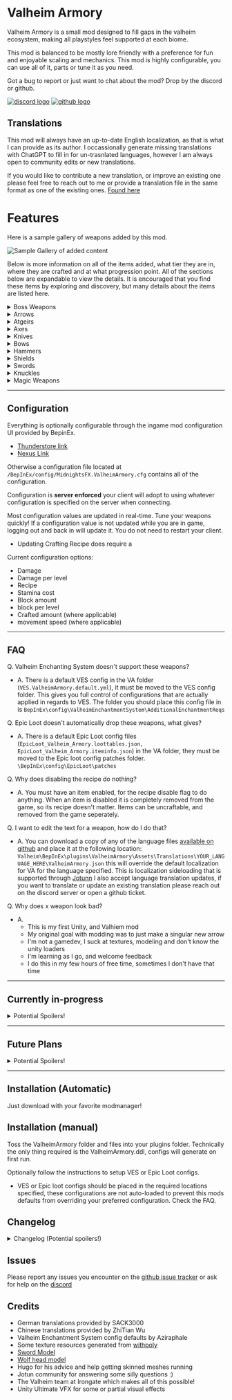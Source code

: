 # Valheim Armory
Valheim Armory is a small mod designed to fill gaps in the valheim ecosystem, making all playstyles feel supported at each biome.


This mod is balanced to be mostly lore friendly with a preference for fun and enjoyable scaling and mechanics.
This mod is highly configurable, you can use all of it, parts or tune it as you need.

Got a bug to report or just want to chat about the mod? Drop by the discord or github.

[![discord logo](https://i.imgur.com/uE6umQE.png)](https://discord.gg/Dmr9PQTy9m) [![github logo](https://i.imgur.com/lvbP5OF.png)](https://github.com/MidnightsFX/Valheim_Armory)


## Translations
This mod will always have an up-to-date English localization, as that is what I can provide as its author.
I occassionally generate missing translations with ChatGPT to fill in for un-trasnlated languages, however I am always open to community edits or new translations.

If you would like to contribute a new translation, or improve an existing one please feel free to reach out to me or provide a translation file in the same format as one of the existing ones.
[Found here](https://github.com/MidnightsFX/Valheim_Armory/tree/master/ValheimArmory/localizations)


# Features

Here is a sample gallery of weapons added by this mod.

![Sample Gallery of added content](https://i.imgur.com/bl5tTcl.png)


Below is more information on all of the items added, what tier they are in, where they are crafted and at what progression point. All of the sections below are expandable to view the details. 
It is encouraged that you find these items by exploring and discovery, but many details about the items are listed here.

<details>
  <summary>Boss Weapons</summary>
  
  ## Eikthyrs

    Eikthyrs weapons are split into two groups, one requiring the workbench and the other the forge. Meaning that some of these weapons will require metals from the black forest.

  | Name | Crafted At | Stage | prefab | Icon |
  | ----------- | ----------- | ----------- | ----------- | ----------- |
  | Antler Bow | Workbench | Post-Meadows | `VAAntler_Bow` | ![Antler Bow Icon](https://i.imgur.com/YYavFT6.png) |
  | Antler Dagger | Workbench | Post-Meadows | `VAAntler_dagger` | ![Antler Dagger Icon](https://i.imgur.com/TImtKNo.png) |
  | Antler Sword | Workbench | Post-Meadows | `VAAntler_Sword` | ![Antler Sword Icon](https://i.imgur.com/uw1ZNgz.png) |
  | Antler Atgeir | Workbench | Post-Meadows | `VAatgeir_antler` | ![Antler Atgier Icon](https://i.imgur.com/URdXvZc.png) |
  | Antler Greataxe | Workbench | Post-Meadows | `VAAntler_greataxe` | ![Antler Greataxe Icon](https://i.imgur.com/jIAHbCD.png) |

  ## Elder
  | Name | Crafted At | Stage | prefab | Icon |
  | ----------- | ----------- | ----------- | ----------- | ----------- |
  | Vine hammer | Forge | Post-Blackforest | `VAElderHammer` | ![Elder Sledgehammer icon](https://i.imgur.com/IvJzuX3.png) |
  | Vine shield | Forge | Post-Blackforest | `VAElderRoundShield` | ![Elders roundshield icon](https://i.imgur.com/2eNj45X.png) |
  | Vine crossbow | Forge | Post-Blackforest | `VACrossbowElder` | ![Elders crossbow Icon](https://i.imgur.com/fDaATMs.png) |
  | Vine sword | Forge | Post-Blackforest | `VAVine_Sword` | ![Elders Sword Icon](https://i.imgur.com/621VD59.png) |
  | Vine mace | Forge | Post-Blackforest | `VAElder_mace` | ![Elders Mace Icon](https://i.imgur.com/SfYdLP7.png) |

  ## Bonemass
  | Name | Crafted At | Stage | prefab | Icon |
  | ----------- | ----------- | ----------- | ----------- | ----------- |
  | Skull hammer | Forge | Post-Swamp | `VABonemassWarhammer` | ![Bonemass Warhammer icon](https://i.imgur.com/sg9yGYu.png) |
  | Bone blade | Forge | Post-Swamp | `VABonemassGreatsword` | ![bonemass greatsword icon](https://i.imgur.com/OWfG9nK.png) |
  | Poisoned bone dagger | Forge | Post-Swamp | `VABonemassDagger` | ![Bonemasses dagger icon](https://i.imgur.com/o9qxcEG.png) |

  ## Moder
  | Name | Crafted At | Stage | prefab | Icon |
  | ----------- | ----------- | ----------- | ----------- | ----------- |
  | Dragonfrost sword | Forge | Post-Mountain | `VASwordModer` | ![Ice sword Icon](https://i.imgur.com/iXVICFY.png) |
  | Dragonfrost spear | Forge | Post-Mountain | `VASpearModer` | ![Ice Spear Icon](https://i.imgur.com/X4CuFZs.png) |
  | Dragonfrost crossbow | Forge | Post-Mountain | `VACrossbowModer` | ![Mechanical Crossbow Icon](https://i.imgur.com/KMNzFgZ.png) |
  | Dragonfrost shield | Forge | Post-Mountain | `VAModer_shield` | ![Moder shield](https://i.postimg.cc/9FK6FVN6/modershiled-v2.png) |
  | Dragonfrost dagger | Forge | Post-Mountain | `VAdagger_moder` | ![Moder dagger](https://i.imgur.com/9EdsSsE.png) |

  ## Yagluth
  | Name | Crafted At | Stage | prefab | Icon |
  | ----------- | ----------- | ----------- | ----------- | ----------- |
  | Goblin king atgeir | Forge | Post-Plains | `VAYagluthAtgeir` | ![darkmetal atgeir](https://i.imgur.com/LXLNlF0.png) |
  | Goblin king greatsword | Forge | Post-Plains | `VAYagluth_greatsword` | ![darkmetal greatsword](https://i.imgur.com/diyEKHx.png) |
  | Goblin king knuckles | Forge | Post-Plains | `VAFist_Yagluth` | ![darkmetal knuckles](https://i.imgur.com/yGTlNh1.png) |

  ## Queen
  | Name | Crafted At | Stage | prefab | Icon |
  | ----------- | ----------- | ----------- | ----------- | ----------- |
  | Carapace sword | Blackforge | Post-Mistlands | `VASwordQueen` | ![carapace sword](https://i.imgur.com/hXZKfvN.png) |
  | Carapace dagger | Blackforge | Post-Mistlands | `VAdagger_queen` | ![carapace dagger](https://i.imgur.com/zbJagxI.png) |
  | Pincer greatsword | Blackforge | Post-Mistlands | `VAQueen_greatsword` | ![pincer greatsword](https://i.imgur.com/cR358cp.png) |
  | Pincer greatbow | Blackforge | Post-Mistlands | `VAQueen_bow` | ![pincer greatbow](https://i.imgur.com/CUFQTOp.png) |

</details>

<details>
  <summary>Arrows</summary>

  | Name | Crafted At | Stage | prefab | Icon |
  | ----------- | ----------- | ----------- | ----------- | ----------- |
  | Bone arrow | Workbench | Meadows | `VAArrowBone` | ![bone arrow icon](https://imgur.com/KUYj0Zp.png) |
  | Chitin arrow | Workbench | Ocean | `VAchitinarrow` | ![chitin arrow icon](https://imgur.com/LKNQnEt.png) |
  | Ancient Wood arrow | Workbench | Swamp | `VAarrowancient` | ![ancient wood arrow icon](https://imgur.com/d28tCPw.png) |
  | Surtling Fire arrow | Forge | Workbench | `VAarrow_surtling_fire` | ![surtling fire arrow icon](https://i.imgur.com/K5Erlwt.png) |
  | Blackmetal arrow | Forge | Plains | `VAArrowGreenMetal` | ![blackmetal arrow icon](https://imgur.com/yiJKz6s.png) | 
  | Wood Bolt | Workbench | Blackforest | `VABoltWood` | ![wood crossbow bolt](https://imgur.com/UTbO8aG.png) |
  | Bronze Bolt | Forge | Blackforest | `VAbolt_bronze` | ![bronze bolt](https://i.imgur.com/cUJTlB3.png) |
  | Iron Poison Bolt | Forge | Swamp | `VAbolt_poison` | ![iron poison bolt](https://i.imgur.com/mVLDfm8.png) |
  | Frost Bolt | Forge | Mountain | `VAbolt_frost` | ![Silver Frost bolt](https://i.imgur.com/0FGHrBB.png) |
  | Obsidian Bolt | Workbench | Mountain | `VASurtlingBolt` | ![blackmetal surtling bolt](https://i.imgur.com/luqYGzO.png) |
  | Blackmetal Surtling Bolt | Forge | Plains | `VASurtlingBolt` | ![blackmetal surtling bolt](https://i.imgur.com/iZ5fOrF.png) |

</details>

<details>
  <summary>Atgeirs</summary>

  Added Atgiers help fill in missing tiers.

  | Name | Crafted At | Stage | prefab | Icon |
  | ----------- | ----------- | ----------- | ----------- | ----------- |
  | Flint Atgeir | Workbench | Meadows | `VAAtgeir_Flint` | ![flint atgeir icon](https://i.imgur.com/ASQRVLD.png) |
  | Royal Abyssal Atgeir | Forge | Mountain | `VAAtgeirchitin` | ![royal abyssal atgeir icon](https://i.imgur.com/FCO85Nq.png) |
  | Silver Atgeir | Forge | Mountain | `VASilverAtgeir` | ![silver atgeir icon](https://i.imgur.com/WLB6PWp.png) |
  | Eird Atgeir | Blackforge | Ashlands | `VAMeteorAtgeir` | ![meteor dagger icon](https://i.postimg.cc/vBF9G22h/meteor-atgeir.png) |
</details>


<details>
  <summary>Axes</summary>

  ### Greataxes (2H Axes)

  | Name | Crafted At | Stage | prefab | Icon |
  | ----------- | ----------- | ----------- | ----------- | ----------- |
  | Flint Greataxe | Workbench | Meadows | `VAFlint_greataxe` | ![flint greataxe icon](https://i.imgur.com/dPbaKtX.png) |
  | Bronze Lumber Axe | Forge | Blackforest | `VAbronze_battleaxe` | ![bronze greataxe icon](https://i.imgur.com/1an32hc.png) |
  | Blackmetal Greataxe | Forge | Mistlands | `VAblackmetal_battleaxe` | ![blackmetal greataxe icon](https://i.imgur.com/2H94zhh.png) |

</details>

<details>
  <summary>Knives</summary>
  
  ### Added Daggers

  | Name | Crafted At | Stage | prefab | Icon |
  | ----------- | ----------- | ----------- | ----------- | ----------- |
  | Bronze Dagger | Forge | Blackforest | `VAdagger_bronze` | ![bronze dagger icon](https://i.imgur.com/AyWevGx.png) |
  | Iron Dagger | Forge | Swamp | `VAdagger_iron` | ![iron dagger icon](https://i.imgur.com/9MBSw5X.png) |
  | Silver Dagger | Forge | Mountain | `VAdagger_silver` | ![silver dagger icon](https://i.imgur.com/SL2G0Vn.png) |
  | Eird Dagger | Blackforge | Ashlands | `VAdagger_meteor` | ![meteor dagger icon](https://i.postimg.cc/bw5kBwQK/meteor-dagger.png) |

  ---

  ### Added 2H Daggers

  | Name | Crafted At | Stage | prefab | Icon |
  | ----------- | ----------- | ----------- | ----------- | ----------- |
  | Flint Daggers | Workbench | Meadows | `VADagger_Flint_2h` | ![flint daggers icon](https://i.imgur.com/vdkexcd.png) |
  | Rascal Daggers | Forge | Blackforest | `VAdagger_bronze_2h` | ![rascal daggers icon](https://i.imgur.com/88MEras.png) |
  | Rogue Daggers | Forge | Swamp | `VAdagger_iron_2h` | ![rogue daggers icon](https://i.imgur.com/1kyTYjP.png) |
  | Blackguard Runic Daggers | Forge | Mountain | `VAdagger_silver_2h` | ![blackguard runic daggers icon](https://i.imgur.com/8HwWqah.png) |

</details>

<details>
  <summary>Bows</summary>
  
  ### Added Crossbows

  | Name | Crafted At | Stage | prefab | Icon |
  | ----------- | ----------- | ----------- | ----------- | ----------- |
  | Bronze Crossbow | Forge | Blackforest | `VACrossbowBronze` | ![bronze crossbow icon](https://i.imgur.com/GkWbooT.png) |
  | Bronze Arbalist | Forge | Plains | `VAArbalistBronze` | ![bronze arbalist icon](https://i.imgur.com/iuk67H0.png) |

</details>

<details>
  <summary>Hammers</summary>
  
  ### Added Warhammers

  | Name | Crafted At | Stage | prefab | Icon |
  | ----------- | ----------- | ----------- | ----------- | ----------- |
  | Silver sledge | Forge | Mountain | `VASilverSledge` | ![silver sledge icon](https://i.postimg.cc/RVCP5H7M/silver-sledge.png) |
  | Skyshatter | Forge | Plains | `VAblackmetal_sledge` | ![blackmetal sledge icon](https://i.imgur.com/ChVYaYS.png) |

</details>

<details>
  <summary>Shields</summary>
  
  ### Added Shields

  | Name | Crafted At | Stage | prefab | Icon |
  | ----------- | ----------- | ----------- | ----------- | ----------- |
  | Serpent Scale Buckler | Forge | Swamp | `VAserpent_buckler` | ![serpent scale buckler icon](https://i.imgur.com/jtB6efS.png) |
  | Silver tower shield | Forge | Mountain | `VAsilver_tower` | ![silver wolf tower shield icon](https://i.postimg.cc/L6yxH8Dj/silver-tower-shield.png) |

</details>

<details>
  <summary>Swords</summary>
  
  ### Added Greatswords

  | Name | Crafted At | Stage | prefab | Icon |
  | ----------- | ----------- | ----------- | ----------- | ----------- |
  | Flint Greatsword | Workbench | Meadows | `VAFlint_greatsword` | ![flint greatsword icon](https://i.imgur.com/IWwo2x0.png) |
  | Bronze Greatsword | Forge | Blackforest | `VAbronze_greatsword` | ![bronze greatsword icon](https://i.imgur.com/cjSbYI5.png) |
  | Iron Greatsword | Forge | Swamp | `VAiron_greatsword` | ![iron greatsword icon](https://i.imgur.com/UmjdC0K.png) |
  | Silver Greatsword | Forge | Mountain | `VAsilver_greatsword` | ![silver greatsword icon](https://i.imgur.com/qBOtNRn.png) |


  ---
  
  ### Added Swords

  | Name | Crafted At | Stage | prefab | Icon |
  | ----------- | ----------- | ----------- | ----------- | ----------- |
  | Flint Sword | Workbench | Meadows | `VAFlint_Sword` | ![flint sword icon](https://i.imgur.com/8PEvo8I.png) |
  | Chitin Sword | Workbench | Blackforest | `VASwordChitin` | ![chitin sword icon](https://i.imgur.com/HtNvGaA.png) |

</details>

<details>
  <summary>Knuckles</summary>
  
  ### Added Hand weapons

  | Name | Crafted At | Stage | prefab | Icon |
  | ----------- | ----------- | ----------- | ----------- | ----------- |
  | Flint knuckles | Workbench | Meadows | `VAFist_Flint` | ![flint knuckles](https://i.imgur.com/IhPPv7q.png) |
  | Bronze knuckles | Forge | BlackForest | `VAFist_Bronze` | ![bronze knuckles](https://i.imgur.com/PEYLGow.png) |
  | Iron knuckles | Forge | Swamp | `VAFist_Iron` | ![iron knuckles](https://i.imgur.com/Y1TkBxk.png) |

</details>

<details>
  <summary>Magic Weapons</summary>

  
  ### Added Magic weapons

  | Name | Crafted At | Stage | prefab | Icon |
  | ----------- | ----------- | ----------- | ----------- | ----------- |
  | Druidic staff of spirit | Workbench | Swamp | `VAStaff_Druid_Spirit` | ![druidic spirit staff](https://i.imgur.com/4WrNu8i.png) |
  | Druidic staff of poison | Workbench | Swamp | `VAStaff_Druid_Poison` | ![druidic poison staff](https://i.imgur.com/PXi8ztI.png) |
  | Druidic staff of fire | Workbench | Swamp | `VAStaff_Druid_Fire` | ![fire druidic staff](https://i.imgur.com/Xq7o8MW.png) |
  | Druidic staff of ice | Workbench | Mountains | `VAStaff_Druid_Ice` | ![druidic ice staff](https://i.imgur.com/AFtAeV7.png) |
  | Staff of Spirit | Magetable | Mistlands | `VAStaff_Spirit` | ![Staff of spirit](https://i.imgur.com/BuIbWQN.png) |
  | Staff of Poison | Magetable | Mistlands | `VAStaff_Poison` | ![fire druidic staff](https://i.imgur.com/UKn5TJC.png) |

  ### Added Blood Magic weapons

  | Name | Crafted At | Stage | prefab | Icon |
  | ----------- | ----------- | ----------- | ----------- | ----------- |
  | Blood bone battlepick | forge | BlackForest | `VABlood_Bones_pickaxe` | ![blood bone battlepick](https://i.imgur.com/W18gjEx.png) |
  | Blood bone bow | forge | Mountains | `VABlood_bone_bow` | ![blood bone bow](https://i.imgur.com/nBN4Jac.png) |

</details>

---

## Configuration

Everything is optionally configurable through the ingame mod configuration UI provided by BepinEx.
  * [Thunderstore link](https://valheim.thunderstore.io/package/TJzilla/BepInEx_ConfigurationManager/)
  * [Nexus Link](https://www.nexusmods.com/valheim/mods/740)

Otherwise a configuration file located at `/BepInEx/config/MidnightsFX.ValheimArmory.cfg` contains all of the configuration.

Configuration is **server enforced** your client will adopt to using whatever configuration is specified on the server when connecting.

Most configuration values are updated in real-time. Tune your weapons quickly! If a configuration value is not updated while you are in game, logging out and back in will update it. You do not need to restart your client.

- Updating Crafting Recipe does require a 

Current configuration options:
* Damage
* Damage per level
* Recipe
* Stamina cost
* Block amount
* block per level
* Crafted amount (where applicable)
* movement speed (where applicable)

---

## FAQ

Q. Valheim Enchanting System doesn't support these weapons?
- A. There is a default VES config in the VA folder (`VES.ValheimArmory.default.yml`), it must be moved to the VES config folder. This gives you full control of configurations that are actually applied in regards to VES.
     The folder you should place this config file in is `BepInEx\config\ValheimEnchantmentSystem\AdditionalEnchantmentReqs`

Q. Epic Loot doesn't automatically drop these weapons, what gives?
- A. There is a default Epic Loot config files (`EpicLoot_Valheim_Armory.loottables.json, EpicLoot_Valheim_Armory.iteminfo.json`) in the VA folder, they must be moved to the Epic loot config patches folder. `\BepInEx\config\EpicLoot\patches`

Q. Why does disabling the recipe do nothing?
- A. You must have an item enabled, for the recipe disable flag to do anything. When an item is disabled it is completely removed from the game, so its recipe doesn't matter. Items can be uncraftable, and removed from the game seperately.

Q. I want to edit the text for a weapon, how do I do that?
- A. You can download a copy of any of the language files [available on github](https://github.com/MidnightsFX/Valheim_Armory/tree/master/ValheimArmory/localizations) and place it at the following location: `Valheim\BepInEx\plugins\ValheimArmory\Assets\Translations\YOUR_LANGUAGE_HERE\ValheimArmory.json` this will override
     the default localization for VA for the language specified. This is localization sideloading that is supported through [Jotunn](https://valheim-modding.github.io/Jotunn/tutorials/localization.html#side-loading-localizations)
     I also accept language translation updates, if you want to translate or update an existing translation please reach out on the discord server or open a github ticket.

Q. Why does x weapon look bad?
- A.
    - This is my first Unity, and Valhiem mod
    - My original goal with modding was to just make a singular new arrow
    - I'm not a gamedev, I suck at textures, modeling and don't know the unity loaders
    - I'm learning as I go, and welcome feedback
    - I do this in my few hours of free time, sometimes I don't have that time
---

## Currently in-progress
<details>
  <summary>Potential Spoilers!</summary>
  
  * Designing Boss Weapons for the mistlands

  Boss Weapon Release roadmap
  * Additional weapon types for all existing bosses

  The Boss weapon roadmap will take a number of updates. Feel free to submit ideas to the github.
</details>

---

## Future Plans
<details>
  <summary>Potential Spoilers!</summary>
  
  * Filling out boss weapons for most/all playstyles (long term)
  * Chitin Shield
  * Named Mace (blackmetal mace)
  * Better VFX for weapons
  * New spear alternatives
  * More magic (eitr) powered weapons (non-staves, post Ashlands update)
</details>

---

## Installation (Automatic)
Just download with your favorite modmanager!

## Installation (manual)
Toss the ValheimArmory folder and files into your plugins folder. Technically the only thing required is the ValheimArmory.ddl, configs will generate on first run. 

Optionally follow the instructions to setup VES or Epic Loot configs.
* VES or Epic loot configs should be placed in the required locations specified, these configurations are not auto-loaded to prevent this mods defaults from overriding your preferred configuration. Check the FAQ.

## Changelog

<details>
  <summary>Changelog (Potential spoilers!)</summary>

  **1.9.1**
```
- Fixed the default recipe for Ashlands weapons to use FlametalNew not Flametal
```

  **1.9.1**
```
- Bugfix bow draw speed configuration not being applied correctly
- Changed how speed modifiers, drawspeed, and reloadtime are applied
- Updated boxed configuration value ranges for these values to represent the change
- Reduced excess logging, extra logging can be enabled with the client side debug logging config
```

  **1.9.0**
```
Added
- Silver tower shield
- Silver sledgehammer
- Ashlands Atgeir
- Ashlands Dagger
- New model for Moders shield

New features
- Hot reloaded configuration!
- All weapon stats are hot-reloaded when changed from the config
- Weapon stats AND recipes will be loaded from the server when a client connects
- Recipes changes require logging out from the world to be fully reloaded.

Balance
- Reduced stamina cost for a few sledge hammers AOE attack slightly
- Added blunt to the druidic ice staff
- Reduced default parry multiplier for moder's shield, now 2x and configurable

Updated to Jotun 2.20.0 (Ashlands)
```

  **1.8.0**
```
Adds
- Corewood crossbow bolt, normal wood crossbow bolt now costs wood.
- Moders 1H dagger

New configuration
- Movement speed penalty (adjustable for 2H hammers)
- Crafting table level required (adjustable for all)

Fixes
- Animation grip for Vine sledge
- Animation grip for Queens 1H sword
- Animation grip for moders 1H sword
- Animation grip for 1h silver daggers
- reduced VFX for blackmetal axe darkness
- Improved grip of flint fists
- Improved VFX for queens weapons

BALANCE CONFIGURATION APPLIES TO NEW CONFIG FILES
existing configurations will not be significantly adjusted

Changes
    Arrows
    - Blackmetal Arrow: Updated recipe, converted damage to primarily be blunt
    - Bone Arrow: Increased damage, normalized feather cost, requires crafting station lvl3
    - Surtling fire Arrow: moved to workbench, reduced damage slightly, reduced crafting costs
    - Ancient wood Arrow: reduced damage
    - Chitin Arrow: removed slash damage, added blunt damage, reduced overall cost and damage
    - Wood bolt: reduced damage, changed recipe to cost wood not corewood
    - Bronze bolt: small damage reduction, recipe cost reduction
    - Poison bolt: damage reduction, cost reduction
    - Obsidian bolt: now made at the workbench, tiny damage reduction
    - Frost bolt: large cost reduction, tiny damage reduction
    - Surtling fire bolt: cost reduction, damage reduction
    Bows
    - Bone Blood bow: small damage reduction, recipe cost reduction
    - Antler bow: moved to workbench, significant cost reduction, small increase in damage
    - bronze crossbow: damage increase, durability decrease, recipe cost adjusted
    - Elder crossbow: recipe cost reduction, damage increase, durability decrease
    - Moder crossbow: massive damage increase, slight recipe cost increase, durability decreased
    - Queen bow: damage spread between lightning and poison, lightning VFX added, recipe adjusted
    Swords
    - Chitin sword: moved to workbench, small damage decrease, recipe cost increased
    - Antler sword: moved to workbench, damage per level increased, recipe cost decreased
    - Vine sword: recipe cost decreased, damage decreased
    - Moder sword: recipe cost increased, damage decreased, damage moved to pierce from blunt
    - Bronze greatsword: recipe cost decreased, damage slightly decreased
    - Silver greatsword: recipe cost slightly increased, damage increased
    - Bonemass greatsword: recipe cost increased, slash damage increased, poison decreased
    - Yagluth greatsword: recipe cost decreased, damage slightly decrease, damage per level increased
    - Flint sword: damage decreased slightly, increased damage per level, recipe cost significantly reduced
    - Flint greatsword: damage decreased slightly, massive recipe cost decrease
    - Queen greatsword: damage spread out between poison and lightning, stamina costs slightly increased, recipe adjusted
    - Queen sword: damage spread out between poison and lightning, stamina costs lowered, recipe adjusted
    Axes
    - Flint greataxe: damage slightly decreased, recipe cost massively decreased, tree damage massively increased, stamina costs increased
    - Bronze greataxe: damage slightly decreased, tree damage decreased, recipe cost decreased
    - Antler greataxe: moved to workbench, damage decreased, tree damage increased, recipe costs massively decreased
    - Blackmetal greataxe: damage decreased, recipe costs increased, tree damage reduced, secondary stamina cost increased
    Hammers
    - Blackmetal sledge: damage increased, recipe cost increased, movement speed penalty increased
    - Elder sledge: damage increased, recipe cost increased, movement speed penalty increased
    - Bonemass warhammer: damage decreased, recipe cost increased, movement speed penalty increased
    Atgeirs
    - Flint atgeir: damage increase, stamina cost increase, recipe cost massively decreased
    - Antler atgeir: damage increase, recipe cost decrease, stamina cost increase
    - Chitin atgeir: (renamed from royal to chitin atgeir) spirit damage removed, recipe cost massively reduced, VFX removed, damage reduced
    - Silver atgeir: damage slightly shifted to spirit, recipe cost reduced, stamina cost increased
    - Yagluth atgeir: fire damage per level increased, recipe cost massively reduced
    Shields
    - serpentscale shield: deflection increased, recipe cost decreased, resists pierce
    - elder roundshield: cost decreased, block decreased, very resistant to blunt, removed special player resistances
    - moder roundshield: cost increased, block massively decreased, very resistant to frost, removed special player resistances
    Daggers/knives
    - flint 2h daggers: recipe cost massively decreased, damage slightly increased, stamina cost adjusted
    - antler dagger: recipe cost reduced, damage slightly reduced
    - bronze 2h dagger: recipe cost reduced, damage increased, stamina cost decreased
    - bronze 1h dagger: recipe cost reduced, damage increased
    - iron 2h dagger: recipe cost increased, damage reduced
    - iron 1h dagger: recipe cost increased, damage increased, stamina cost increased
    - silver 2H daggers: recipe cost increased, damage massively increased
    - silver 1h daggers: default uncraftable, damage heavily increased, removed spirit damage, recipe cost increased
    - moder 1h daggers: added, frost damage
    - bonemass dagger: damage decrease, crafting cost decrease, stamina cost increase
    - queens dagger: damage spread between poison and lightning, recipe adjusted
    Spears
    - moder spear: damage adjusted, replaced blunt damage with slash, recipe cost decreased
    Fists
    - flint fists: damage decrease, recipe cost massively reduced
    - bronze fists: damage decrease, recipe costs reduced
    - iron fists: damage decrease, recipe costs reduced
    - yagluth fists: damage decreased, recipe costs massively reduced
    Maces
    - elders mace: damage decreased, weapon costs reduced, stamina costs decreased
    Magic staves
    - poison: decreased recipe costs, large damage increase
    - spirit: decreased recipe costs, large damage increase
    - druidic poison: damage increase, durability decrease, stamina cost increase
    - druidic spirit: massive damage increase, durability decrease, stamina cost increase, recipe now swamp level
    - druidic ice: small damage decrease, durability decrease, recipe cost decrease
    - druidic fire: recipe changed to swamp level, damage increase, durability reduced
    Pickaxe
    - Bone blood pick: no change
```


  **1.7.5**
```
- Updated Jotunn for compatability with upcoming Ashlands (2.19.1)
- Updated russian translation
- Reduced size of VFX for the queens weapons
```

  **1.7.4**
```
- Fixes Obsidian bolts not moving after being shot
```

  **1.7.3**
```
- Weapons now have a 1%-300% configuration option for bow draw duration and crossbow reload duration where applicable
- Updated VES configuration to include all current weapons
- Updated German weapon translation | Thanks Sack3000!
- Reduced the minimum configurable Eitr cost for mistlands level staves to be zero (they can now be used as stamina or no-cost)
```

**1.7.2**
```
- Added configuration options to enable stamina cost for non-druidic spirit and poison staffs
- Added rough language translations for all 26 localizations (I still welcome translation improvements!)
- Fixed some shields not being auto-picked up properly
- Fixed some arrows not being auto-picked up properly
- Added unique projectiles for all of the bolts/arrows. This improves compatability with Bow Plugin.
- Added blood magic weapons
    - Blood bone bow, does not cost arrows uses blood for ammo
    - Blood battlepick, very low stamina cost, health cost, increases health regen when wielded. Can mine terrain.
```

**1.7.1**
```
- Removed frost damage from the queens sword
- Added Language translations for all remaining untranslated items
    - These translations are generated and are not guarented to be accurate, I still greatly appreciate anyone willing to improve language translations
- Improved Korean language translation (Thanks! 이종윤)
```

**1.7.0**
```
- Added Initial Mistland Boss Weapons!
    - Queens Sword, Greatsword, Bow and Dagger
- Improved some balance for Flint weapons
- Optimized more textures, vfx and various other resources (reduced download and memory footprint)
```

**1.6.5**
```
- Tune default damage for the obsidian bolt to be lower than blackmetal
- Improved network compatibility for some magic weapons, crossbow bolts and arrows
```

**1.6.4**
```
- Updated readme for arrows to be a bit more accurate
- Converted the shkyshatter & elders hammer to warhammers (2H mace + sledge attacks)
```

**1.6.3**
```
- Fixes obsidian bolts not colliding with the ground when dropped
```

**1.6.2**
```
- Fixes bonemass warhammer smash aoe damage not being spread across the whole radius
```

**1.6.1**
```
- Fixed the antler atgeir & flint atgeir having both slash & pierce
- Removed minor resistances from the vine shield
- Added a groundsmash secondary attack for bonemasses warhammer
- Reduced default stamina cost of the primary attack for bonemasses warhammer, and sped it up slightly
- Updated Yagluths fists to have a jump secondary attack
- Remade the abyssal atgiers skin and vfx, now much softer, less shiny
- Added an obsidian bolt for crossbows
- Tuned default damage for the abyssal atgeir to be more in line with other atgeirs (and to upgrade linearly)
```

**1.6.0**
```
- Remodelled the skyshatter, updated its VFX! less foggy more soft electric
- Redesigned the elders shield
    - Updated the spirit & poison resistances the shield provides to be major resistances instead of minor ones (holding the shield is now effectively a free poison resist, just don't stash/unequip or you'll have a bad time)
- Added Moders shield
    - Moders shield now provides frost (major) and fire (minor) resistances
- Added Fist weapons (knuckles): Flint, Bronze, Iron, and blackmetal (boss weapon)
- Added Magic staffs! Poison, Spirit, Fire, Ice 
    - these new magic staffs are split into two catagories: pre mistlands and mistlands level and they work slightly differently
    - pre-mistlands staffs have a high stamina cost but no Eitr cost
    - mistland level staffs are stronger, have a low eitr cost and no stamina cost
    - this is all completely configurable if you want them to work differently
- Fixes for some flint weapons not colliding properly with things when dropped
```

**1.5.17**
```
- Fixed the default recipe for iron poisoned crossbow bolts to use iron
- Added Flint weapon set (Atgeir, Sword, 2H dagger, Greatsword)
- Added prefab names to readme
```

**1.5.16**
```
- Fixed missing shader compilation for Vulkan
```

**1.5.15**
```
- Fixed Moders spear missing its trail texture when thrown
- Reduced specular highlights on Moders & Elders weapons, increased darkness of vine textures
- Fixed naming of the elders sledge
```

**1.5.14**
```
- Fixed missing weapon trails on a handful of weapons
- Fixed high levels of metallic rendering used on the elders weapons
```

**1.5.13**
```
- Fixed autopickup for a few more weapons, really this should be the last time
- Fixed the antler bow getting a NPE when firing
```

**1.5.12**
```
- !!CHANGED CONFIG LOCATION!! now MidnightsFX.ValheimArmory.cfg
- Added support for weapons/shields to provide resistances
- Set the Elders shield to provide a poison resistance (and config options to enable/disable)
- Fixed autopickup for a few remaining weapons
- Updated compiled against unity version to 2022.12
- Increased compression of files (download is 25% smaller now)
```

**1.5.11**
```
- Fixed auto-pickup for a number of weapons (including dragonfrost spear), it should now work correctly.
```

**1.5.10**
```
- Updated english name localization, improving weapon naming to feel more vanilla
```

**1.5.9
```
- Fixing missing Epic Loot config files on Thunderstore
- Fixed Elders hammer not having one of its sound effects
- Fixed Elders balance incorrectly having lightning damage and blunt damage instead of just slash and spirit
```

**1.5.8**
```
- Fixing arrow text description for arrows including a non-printable control character
- Improving flexibility of crafting station configuration options for all craftable weapons/ammos
```

**1.5.7**
```
- Default configuration for Valheim Enchantment System (VES) and Epic Loot now available in the mod folder
- Added Elders sword & mace
- Fixed prefab name for Chitin Atgeir
```

**1.5.6**
```
-Fixes for the Elder Hammer & Skyshatter not having sfx hit sounds
```

**1.5.5**
```
- Fixes for the spanish translation
- Updates to required version of Jotunn & BepinEx
```

**1.5.4**
```
- Added Spanish Translation
- Fixed missing sound effects for Elders hammer
```

**1.5.3**
```
- Fixed Chinese Translation not loading properly
```

**1.5.2**
```
- Added Chinese translation
```

**1.5.1**
```
- Hildirs Update support validated!
- Updated to Jotunn 2.12.7
- Added the option to enable/disable craftable state for all items. This is seperate from enabling the item itself, you can now enable the item to be loaded into the game. 
    But keep it non-craftable, this might be useful if you only want a specific weapon to drop from Epicloot etc.
```

**1.5.0**
```
- Added two Yagluth themed weapons
- Added configuration for block to all weapons and shields
- Updated Jotunn to 2.12.4
```

**1.4.0**
```
- Added initial bonemass boss weapons!
- First 2H warhammer added, likely slightly overpowered. This weapon acts like a 2H axe or sword, but does blunt damage.
- Added silver Atgeir, this is a direct upgrade between Iron & Blackmetal
- Updates to how localizations are added, better support for multiple languages
- Added Russian translation
```

**1.3.4**
```
- Fixed Moders crossbow not being configurable and using the wrong defaults
```

**1.3.3**
```
- Fixed wood bolt triggering the invalid recipe warning
- Fixed a particle mock for arrow feathers not resolving on some versions of valheim
- Rebalance of most boss weapons, and a few outlier non-boss weapons. Recipes are slightly more expensive overall and damage is generall down across the board.
    This primarily brings boss weapons in line with the next tier weapon minus a small bit. The balance change is just to the default config values.
    If you want to keep your weapons more powerful continue using your existing config, defaults will only be applied if you do not have a value set (new or deleted config).
```

**1.3.2**
```
- Updated German localization
```

**1.3.1**
```
- Fixed the antler greataxe being held the wrong way
```

**1.3.0**
```
- 3 new weapons based on the Elder
- 3 new weapons based on the Moder
- new crossbow and a handful of new bolts!
- bugfix for the antler dagger not being impacted by gravity
- fixed the default recipe for 1h bronze dagger

```

**1.2.1**
```
- Finished current german localization
- Updated the surtling core arrow icon

```

**1.2.0**
```
- Added Eikthyr Bow, Dagger, Sword & Greataxe
- Remeshed the Antler Atgeir
- Balance for the Eikthyr weapons is tilted towards overpowered.

```

**1.1.0**
```
- Added Daggers
- Added 2H Daggers

- Significant updates to the configuration code, more things are now configurable!
    - Stamina cost for primary and secondary attacks
    - Crafting costs
    - Where things are crafted at
```

**1.0.1**
```
- Fixed Iron level sword recipe, should now actually require Iron.
```

**1.0.0**
```
- Release! I'm sure its got bugs somewhere
```

</details>

## Issues
Please report any issues you encounter on the [github issue tracker](https://github.com/MidnightsFX/Valheim_Armory/issues) or ask for help on the [discord](https://discord.gg/Dmr9PQTy9m)

## Credits
* German translations provided by SACK3000
* Chinese translations provided by ZhiTian Wu
* Valheim Enchantment System config defaults by Aziraphale
* Some texture resources generated from [withpoly](https://withpoly.com/browse/textures)
* [Sword Model](https://assetstore.unity.com/packages/3d/props/weapons/free-low-poly-swords-rpg-weapons-198166)
* [Wolf head model](https://sketchfab.com/3d-models/low-poly-wolf-head-7298c99444704c3da07851bb28a8cf51)
* Hugo for his advice and help getting skinned meshes running
* Jotun community for answering some silly questions :)
* The Valheim team at Irongate which makes all of this possible!
* Unity Ultimate VFX for some or partial visual effects
